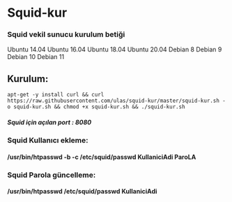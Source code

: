 # Squid-kur
### Squid vekil sunucu kurulum betiği
 Ubuntu 14.04
 Ubuntu 16.04
 Ubuntu 18.04
 Ubuntu 20.04
 Debian 8
 Debian 9
 Debian 10
 Debian 11
## Kurulum:
```
apt-get -y install curl && curl  https://raw.githubusercontent.com/ulas/squid-kur/master/squid-kur.sh -o squid-kur.sh && chmod +x squid-kur.sh && ./squid-kur.sh
```
##### Squid için açılan port : 8080

### Squid Kullanıcı ekleme:
#### /usr/bin/htpasswd -b -c /etc/squid/passwd KullaniciAdi ParoLA
### Squid Parola güncelleme:
#### /usr/bin/htpasswd /etc/squid/passwd KullaniciAdi
